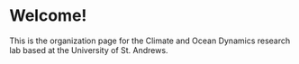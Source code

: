 # Welcome!
This is the organization page for the Climate and Ocean Dynamics research lab based at the University of St. Andrews.
